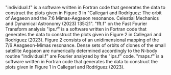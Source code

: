 "individual.f"  is a software written in Fortran code that generates the data to construct the plots given in Figure 3 in "Callegari and Rodríguez: The orbit of Aegaeon and the 7:6 Mimas-Aegaeon resonance. Celestial Mechanics and Dynamical Astronomy (2023) 135:21".
"fft.f"   on the Fast Fourier Transform analysis
"ips.f" is a software written in Fortran code that generates the data to construct the plots given in Figure 2 in Callegari and Rodríguez (2023). Figure 2 consists of an unidimensional mapping of the 7/6 Aeagaeon-Mimas resonance. Dense sets of orbits of clones of the small satellite Aegaeon are numerically determined accordingly to the N-body routine "individual.f" are Fourier analyzed by the "ips.f" code. 
"maps.f" is a software written in Fortran code that generates the data to construct the plots given in Figure 1 in Callegari and Rodríguez (2023).
